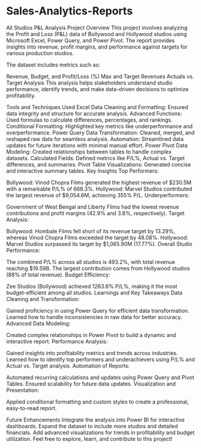 # Sales-Analytics-Reports

All Studios P&L Analysis
Project Overview
This project involves analyzing the Profit and Loss (P&L) data of Bollywood and Hollywood studios using Microsoft Excel, Power Query, and Power Pivot. The report provides insights into revenue, profit margins, and performance against targets for various production studios.

The dataset includes metrics such as:

Revenue, Budget, and Profit/Loss (%)
Max and Target Revenues
Actuals vs. Target Analysis
This analysis helps stakeholders understand studio performance, identify trends, and make data-driven decisions to optimize profitability.

Tools and Techniques Used
Excel
Data Cleaning and Formatting: Ensured data integrity and structure for accurate analysis.
Advanced Functions: Used formulas to calculate differences, percentages, and rankings.
Conditional Formatting: Highlighted key metrics like underperformance and overperformance.
Power Query
Data Transformation: Cleaned, merged, and reshaped raw data for seamless analysis.
Automation: Streamlined data updates for future iterations with minimal manual effort.
Power Pivot
Data Modeling: Created relationships between tables to handle complex datasets.
Calculated Fields: Defined metrics like P/L%, Actual vs. Target differences, and summaries.
Pivot Table Visualizations: Generated concise and interactive summary tables.
Key Insights
Top Performers:

Bollywood: Vinod Chopra Films generated the highest revenue of $230.5M with a remarkable P/L% of 668.3%.
Hollywood: Marvel Studios contributed the largest revenue of $9,054.6M, achieving 355% P/L.
Underperformers:

Government of West Bengal and Liberty Films had the lowest revenue contributions and profit margins (42.9% and 3.8%, respectively).
Target Analysis:

Bollywood: Hombale Films fell short of its revenue target by 13.29%, whereas Vinod Chopra Films exceeded the target by 48.08%.
Hollywood: Marvel Studios surpassed its target by $1,065.90M (17.77%).
Overall Studio Performance:

The combined P/L% across all studios is 493.2%, with total revenue reaching $19.59B.
The largest contribution comes from Hollywood studios (88% of total revenue).
Budget Efficiency:

Zee Studios (Bollywood) achieved 1263.6% P/L%, making it the most budget-efficient among all studios.
Learnings and Key Takeaways
Data Cleaning and Transformation:

Gained proficiency in using Power Query for efficient data transformation.
Learned how to handle inconsistencies in raw data for better accuracy.
Advanced Data Modeling:

Created complex relationships in Power Pivot to build a dynamic and interactive report.
Performance Analysis:

Gained insights into profitability metrics and trends across industries.
Learned how to identify top performers and underachievers using P/L% and Actual vs. Target analysis.
Automation of Reports:

Automated recurring calculations and updates using Power Query and Pivot Tables.
Ensured scalability for future data updates.
Visualization and Presentation:

Applied conditional formatting and custom styles to create a professional, easy-to-read report.




Future Enhancements
Integrate the analysis into Power BI for interactive dashboards.
Expand the dataset to include more studios and detailed financials.
Add advanced visualizations for trends in profitability and budget utilization.
Feel free to explore, learn, and contribute to this project!

